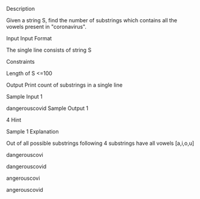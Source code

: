 Description

Given a string S, find the number of substrings which contains all the vowels present in "coronavirus".


Input
Input Format

The single line consists of string S

Constraints

Length of S <=100


Output
Print count of substrings in a single line


Sample Input 1 

dangerouscovid
Sample Output 1

4
Hint

Sample 1 Explanation

Out of all possible substrings following 4 substrings have all vowels [a,i,o,u]

dangerouscovi

dangerouscovid

angerouscovi

angerouscovid